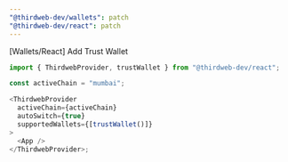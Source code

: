 ```yaml
---
"@thirdweb-dev/wallets": patch
"@thirdweb-dev/react": patch
---
```


[Wallets/React] Add Trust Wallet

```javascript
import { ThirdwebProvider, trustWallet } from "@thirdweb-dev/react";

const activeChain = "mumbai";

<ThirdwebProvider
  activeChain={activeChain}
  autoSwitch={true}
  supportedWallets={[trustWallet()]}
>
  <App />
</ThirdwebProvider>;
```
